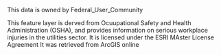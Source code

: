This data is owned by Federal_User_Community

This feature layer is derved from Ocuupational Safety and Health Administration (OSHA), and provides information on serious workplace injuries in the utilities sector.
It is licensed under the ESRI MAster License Agreement
It was retrieved from ArcGIS online
